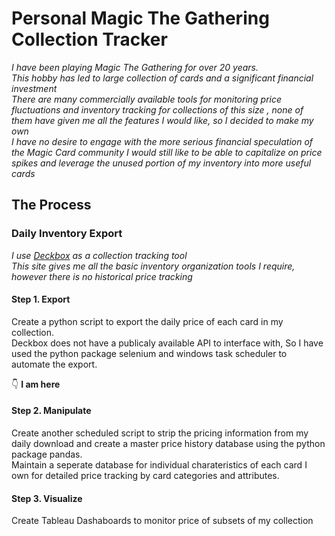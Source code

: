 # Personal Magic The Gathering Collection Tracker  

*I have been playing Magic The Gathering  for over 20 years.*  
*This hobby has led to large collection of cards and a significant financial investment*  
*There are many commercially available tools for monitoring price fluctuations and inventory tracking for collections of this size
 , none of them have given me all the features I would like, so I decided to make my own*  
 *I have no desire to engage with the more serious financial speculation of the Magic Card community I would still like to be able to capitalize on price spikes
 and leverage the unused portion of my inventory into more useful cards*
 
 ## The Process  
 
 ### Daily Inventory Export  
 *I use [Deckbox](https://www.deckbox.org) as a collection tracking tool*  
 *This site gives me all the basic inventory organization tools I require, however there is no historical price tracking*
 #### Step 1. Export  
 Create a python script to export the daily price of each card in my collection.  
 Deckbox does not have a publicaly available API to interface with, So I have used the python package selenium and windows task scheduler 
 to automate the export.
 
 :point_down: **I am here**  
 #### Step 2. Manipulate  
 Create another scheduled script to strip the pricing information from my daily download and create a master price history 
 database using the python package pandas.   
 Maintain a seperate database for individual charateristics of each card I own for detailed price tracking by card categories and attributes. 
 
 #### Step 3. Visualize  
 Create Tableau Dashaboards to monitor price of subsets of my collection  
 
 
 
 
 

